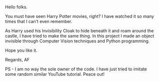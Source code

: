 Hello folks.

You must have seen Harry Potter movies, right?
I have watched it so many times that I can't even remember.

As Harry used his Invisibility Cloak to hide beneath it and roam around the castle, I have tried to make the same thing.
In this project I made an object invisible through Computer Vision techniques and Python programming.

Hope you like it.

Regards,
AF



PS - I am no way the sole owner of the code. I have just tried to imitate some random similar YouTube tutorial.
Peace out!
